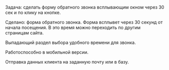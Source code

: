 Задача: сделать форму обратного звонка всплывающим окном через 30 сек и по клику на кнопке.

Сделано: форма обратного звонка. Форма всплывет через 30 секунд от начала посещения. В это время можно переходить по другим страницам сайта. 

Выпадающий раздел выбора удобного времени для звонка.

Работоспособно в мобильной версии.

Отправка данных клиента на заданную почту или в базу.